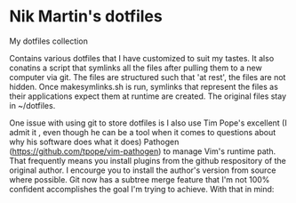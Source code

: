 Nik Martin's dotfiles
========

My dotfiles collection

Contains various dotfiles that I have customized to suit my tastes. It also conatins a script that 
symlinks all the files after pulling them to a new computer via git. The files are structured such 
that 'at rest', the files are not hidden.  Once makesymlinks.sh is run, symlinks that represent 
the files as their applications expect them at runtime are created. The original files stay
in ~/dotfiles.

One issue with using git to store dotfiles is I also use Tim Pope's excellent (I admit it , even 
though he can be a tool when it comes to questions about why his software does what it does) Pathogen
(https://github.com/tpope/vim-pathogen) to manage Vim's runtime path. That frequently means you 
install plugins from the github respository of the original author. I encourge you to install the 
author's version from source where possible.  Git now has a subtree merge feature that I'm not 100% 
confident accomplishes the goal I'm trying to achieve. With that in mind:

